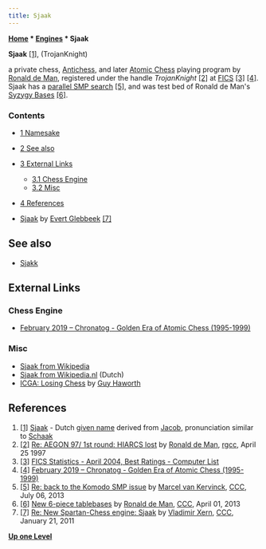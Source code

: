 ```yaml
---
title: Sjaak
---
```

**[Home](Home "Home") \* [Engines](Engines "Engines") \* Sjaak**


**Sjaak** <a id="cite-note-1" href="#cite-ref-1">[1]</a>, (TrojanKnight)  

a private chess, [Antichess](Losing_Chess "Losing Chess"), and later [Atomic Chess](Atomic_Chess "Atomic Chess") playing program by [Ronald de Man](Ronald_de_Man "Ronald de Man"), registered under the handle *TrojanKnight* <a id="cite-note-2" href="#cite-ref-2">[2]</a> at [FICS](index.php?title=FICS&action=edit&redlink=1 "FICS (page does not exist)") <a id="cite-note-3" href="#cite-ref-3">[3]</a> <a id="cite-note-4" href="#cite-ref-4">[4]</a>. 
Sjaak has a [parallel SMP search](Parallel_Search "Parallel Search") <a id="cite-note-5" href="#cite-ref-5">[5]</a>, and was test bed of Ronald de Man's [Syzygy Bases](Syzygy_Bases "Syzygy Bases") <a id="cite-note-6" href="#cite-ref-6">[6]</a>.



### Contents


* [1 Namesake](#namesake)
* [2 See also](#see-also)
* [3 External Links](#external-links)
	+ [3.1 Chess Engine](#chess-engine)
	+ [3.2 Misc](#misc)
* [4 References](#references)






* [Sjaak](Sjaak_(Glebbeek) "Sjaak (Glebbeek)") by [Evert Glebbeek](Evert_Glebbeek "Evert Glebbeek") <a id="cite-note-7" href="#cite-ref-7">[7]</a>


## See also


* [Sjakk](Sjakk "Sjakk")


## External Links


### Chess Engine


* [February 2019 – Chronatog - Golden Era of Atomic Chess (1995-1999)](https://chronatog.com/2019/02/)


### Misc


* [Sjaak from Wikipedia](https://en.wikipedia.org/wiki/Sjaak)
* [Sjaak from Wikipedia.nl](http://nl.wikipedia.org/wiki/Sjaak) (Dutch)
* [ICGA: Losing Chess](http://ilk.uvt.nl/icga/games/losingchess/) by [Guy Haworth](Guy_Haworth "Guy Haworth")


## References


1. <a id="cite-ref-1" href="#cite-note-1">[1]</a> [Sjaak](https://en.wikipedia.org/wiki/Sjaak) - Dutch [given name](Category:Given_Name "Category:Given Name") derived from [Jacob](https://en.wikipedia.org/wiki/Jacob_%28name%29), pronunciation similar to [Schaak](http://nl.wikipedia.org/wiki/Schaak)
2. <a id="cite-ref-2" href="#cite-note-2">[2]</a> [Re: AEGON 97/ 1st round: HIARCS lost](https://groups.google.com/d/msg/rec.games.chess.computer/SeVQe9IKo8o/8eL3BQaKtWsJ) by [Ronald de Man](Ronald_de_Man "Ronald de Man"), [rgcc](Computer_Chess_Forums "Computer Chess Forums"), April 25 1997
3. <a id="cite-ref-3" href="#cite-note-3">[3]</a> [FICS Statistics - April 2004, Best Ratings - Computer List](http://poincare.matf.bg.ac.rs/~andrew/suicide/fics/en0404C.htm)
4. <a id="cite-ref-4" href="#cite-note-4">[4]</a> [February 2019 – Chronatog - Golden Era of Atomic Chess (1995-1999)](https://chronatog.com/2019/02/)
5. <a id="cite-ref-5" href="#cite-note-5">[5]</a> [Re: back to the Komodo SMP issue](http://www.talkchess.com/forum/viewtopic.php?t=48503&start=74) by [Marcel van Kervinck](Marcel_van_Kervinck "Marcel van Kervinck"), [CCC](CCC "CCC"), July 06, 2013
6. <a id="cite-ref-6" href="#cite-note-6">[6]</a> [New 6-piece tablebases](http://www.talkchess.com/forum/viewtopic.php?t=47681) by [Ronald de Man](Ronald_de_Man "Ronald de Man"), [CCC](CCC "CCC"), April 01, 2013
7. <a id="cite-ref-7" href="#cite-note-7">[7]</a> [Re: New Spartan-Chess engine: Sjaak](http://www.talkchess.com/forum/viewtopic.php?topic_view=threads&p=389447&t=37713) by [Vladimir Xern](index.php?title=Vladimir_Xern&action=edit&redlink=1 "Vladimir Xern (page does not exist)"), [CCC](CCC "CCC"), January 21, 2011

**[Up one Level](Engines "Engines")**







 
